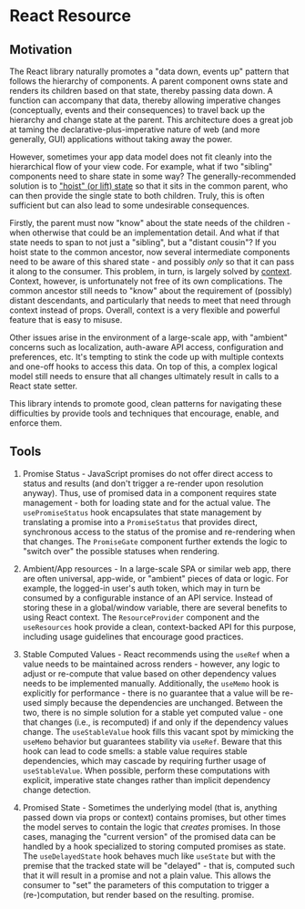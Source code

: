 # React Resource


## Motivation

The React library naturally promotes a "data down, events up" pattern that follows the hierarchy of components. A parent component owns state and renders its children based on that state, thereby passing data down. A function can accompany that data, thereby allowing imperative changes (conceptually, events and their consequences) to travel back up the hierarchy and change state at the parent. This architecture does a great job at taming the declarative-plus-imperative nature of web (and more generally, GUI) applications without taking away the power.

However, sometimes your app data model does not fit cleanly into the hierarchical flow of your view code. For example, what if two "sibling" components need to share state in some way? The generally-recommended solution is to ["hoist" (or lift) state](https://reactjs.org/docs/lifting-state-up.html) so that it sits in the common parent, who can then provide the single state to both children. Truly, this is often sufficient but can also lead to some undesirable consequences.

Firstly, the parent must now "know" about the state needs of the children - when otherwise that could be an implementation detail. And what if that state needs to span to not just a "sibling", but a "distant cousin"? If you hoist state to the common ancestor, now several intermediate components need to be aware of this shared state - and possibly *only* so that it can pass it along to the consumer. This problem, in turn, is largely solved by [context](https://reactjs.org/docs/context.html). Context, however, is unfortunately not free of its own complications. The common ancestor still needs to "know" about the requirement of (possibly) distant descendants, and particularly that needs to meet that need through context instead of props. Overall, context is a very flexible and powerful feature that is easy to misuse.

Other issues arise in the environment of a large-scale app, with "ambient" concerns such as localization, auth-aware API access, configuration and preferences, etc. It's tempting to stink the code up with multiple contexts and one-off hooks to access this data. On top of this, a complex logical model still needs to ensure that all changes ultimately result in calls to a React state setter.

This library intends to promote good, clean patterns for navigating these difficulties by provide tools and techniques that encourage, enable, and enforce them.

## Tools

1. Promise Status - JavaScript promises do not offer direct access to status and results (and don't trigger a re-render upon resolution anyway). Thus, use of promised data in a component requires state management - both for loading state and for the actual value. The `usePromiseStatus` hook encapsulates that state management by translating a promise into a `PromiseStatus` that provides direct, synchronous access to the status of the promise and re-rendering when that changes. The `PromiseGate` component further extends the logic to "switch over" the possible statuses when rendering.

2. Ambient/App resources - In a large-scale SPA or similar web app, there are often universal, app-wide, or "ambient" pieces of data or logic. For example, the logged-in user's auth token, which may in turn be consumed by a configurable instance of an API service. Instead of storing these in a global/window variable, there are several benefits to using React context. The `ResourceProvider` component and the `useResources` hook provide a clean, context-backed API for this purpose, including usage guidelines that encourage good practices.

3. Stable Computed Values - React recommends using the `useRef` when a value needs to be maintained across renders - however, any logic to adjust or re-compute that value based on other dependency values needs to be implemented manually. Additionally, the `useMemo` hook is explicitly for performance - there is no guarantee that a value will be re-used simply because the dependencies are unchanged. Between the two, there is no simple solution for a stable yet computed value - one that changes (i.e., is recomputed) if and only if the dependency values change. The `useStableValue` hook fills this vacant spot by mimicking the `useMemo` behavior but guarantees stability via `useRef`. Beware that this hook can lead to code smells: a stable value requires stable dependencies, which may cascade by requiring further usage of `useStableValue`. When possible, perform these computations with explicit, imperative state changes rather than implicit dependency change detection.

4. Promised State - Sometimes the underlying model (that is, anything passed down via props or context) contains promises, but other times the model serves to contain the logic that *creates* promises. In those cases, managing the "current version" of the promised data can be handled by a hook specialized to storing computed promises as state. The `useDelayedState` hook behaves much like `useState` but with the premise that the tracked state will be "delayed" - that is, computed such that it will result in a promise and not a plain value. This allows the consumer to "set" the parameters of this computation to trigger a (re-)computation, but render based on the resulting. promise.